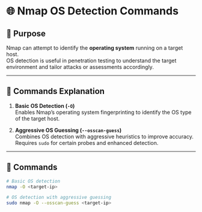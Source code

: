# 🌐 Nmap OS Detection Commands

## 🔹 Purpose
Nmap can attempt to identify the **operating system** running on a target host.  
OS detection is useful in penetration testing to understand the target environment and tailor attacks or assessments accordingly.

---

## 🔹 Commands Explanation

1. **Basic OS Detection (`-O`)**  
   Enables Nmap’s operating system fingerprinting to identify the OS type of the target host.

2. **Aggressive OS Guessing (`--osscan-guess`)**  
   Combines OS detection with aggressive heuristics to improve accuracy.  
   Requires `sudo` for certain probes and enhanced detection.

---

## 🔹 Commands

```bash
# Basic OS detection
nmap -O <target-ip>

# OS detection with aggressive guessing
sudo nmap -O --osscan-guess <target-ip>
